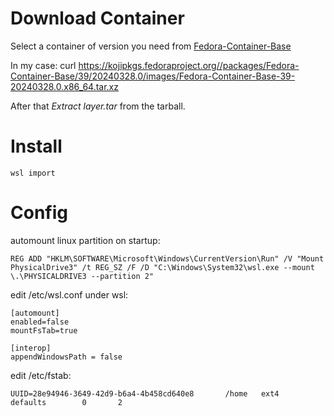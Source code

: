 # Download Container

Select a container of version you need from [Fedora-Container-Base](https://koji.fedoraproject.org/koji/packageinfo?packageID=26387)

In my case:
    curl https://kojipkgs.fedoraproject.org//packages/Fedora-Container-Base/39/20240328.0/images/Fedora-Container-Base-39-20240328.0.x86_64.tar.xz

After that *Extract layer.tar* from the tarball.

# Install

    wsl import 

# Config

automount linux partition on startup:

    REG ADD "HKLM\SOFTWARE\Microsoft\Windows\CurrentVersion\Run" /V "Mount PhysicalDrive3" /t REG_SZ /F /D "C:\Windows\System32\wsl.exe --mount \.\PHYSICALDRIVE3 --partition 2"

edit /etc/wsl.conf under wsl:

    [automount]
    enabled=false
    mountFsTab=true

    [interop]
    appendWindowsPath = false

edit /etc/fstab:

    UUID=28e94946-3649-42d9-b6a4-4b458cd640e8       /home   ext4    defaults        0       2